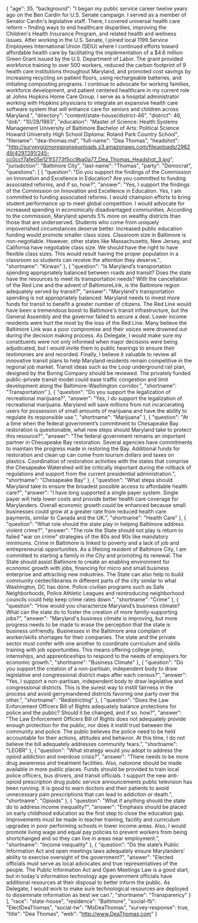 {
  "age": 35,
  "background": "I began my public service career twelve years ago on the Ben Cardin for U.S. Senate campaign. I served as a member of Senator Cardin's legislative staff. There, I covered universal health care reform – finding ways to end healthcare disparities, improving the Children's Health Insurance Program, and related health and wellness issues.   After working in the U.S. Senate, I joined local 1199 Service Employees International Union (SEIU) where I continued efforts toward affordable health care by facilitating the implementation of a $4.6 million Green Grant issued by the U.S. Department of Labor. The grant provided workforce training to over 500 workers, reduced the carbon footprint of 9 health care institutions throughout Maryland, and promoted cost savings by increasing recycling on patient floors, using rechargeable batteries, and initiating composting programs.  I continue to advocate for working families, workforce development, and patient centered healthcare in my current role at Johns Hopkins Home Care Group. I serve as a hospital administrator working with Hopkins physicians to integrate an expansive health care software system that will enhance care for seniors and children across Maryland.",
  "directory": "content/state-house/district-46",
  "district": 46,
  "dob": "10/28/1983",
  "education": "Master of Science: Health Systems Management University of Baltimore  Bachelor of Arts: Political Science Howard University  High School Diploma: Roland Park Country School",
  "filename": "dea-thomas.md",
  "full-name": "Dea Thomas",
  "headshot": "http://surveygizmoresponseuploads.s3.amazonaws.com/fileuploads/296249/4297291/245-cc0ccf7afe05e121f3773f5cc9ba0a77_Dea_Thomas_Headshot_3.jpg",
  "jurisdiction": "Baltimore City",
  "last-name": "Thomas",
  "party": "Democrat",
  "questions": [
    {
      "question": "Do you support the findings of the Commission on Innovation and Excellence in Education? Are you committed to funding associated reforms, and if so, how?",
      "answer": "Yes, I support the findings of the Commission on Innovation and Excellence in Education.  Yes, I am committed to funding associated reforms.  I would champion efforts to bring student performance up to meet global competition.  I would advocate for increased spending in economically disadvantaged communities. According to the commission, Maryland spends 5% more on wealthy districts than those that are underserved.  Students who come from uniquely impoverished circumstances deserve better.  Increased public education funding would promote smaller class sizes.  Classroom size in Baltimore is non-negotiable.  However, other states like Massachusetts, New Jersey, and California have negotiable class size.  We should have the right to have flexible class sizes.  This would result having the proper population in a classroom so students can receive the attention they deserve.",
      "shortname": "Kirwan"
    },
    {
      "question": "Is Maryland’s transportation spending appropriately balanced between roads and transit? Does the state have the resources to meet its transportation needs? With the cancellation of the Red Line and the advent of BaltimoreLink, is the Baltimore region adequately served by transit?",
      "answer": "Maryland's transportation spending is not appropriately balanced.  Maryland needs to invest more funds for transit to benefit a greater number of citizens. The Red Line would have been a tremendous boost to Baltimore's transit infrastructure, but the General Assembly and the governor failed to secure a deal.  Lower income residents were hurt the most by the loss of the Red Line.  Many believe the Baltimore Link was a poor compromise and their voices were drowned out during the decision making process.  As Delegate, I would make sure my constituents were not only informed when major decisions were being adjudicated, but I would invite them to public hearings to ensure their testimonies are and recorded.  Finally, I believe it valuable to review all innovative transit plans to help Maryland residents remain competitive in the regional job market.  Transit ideas such as the Loop underground rail plan, designed by the Boring Company should be reviewed.  The privately funded public-private transit model could ease traffic congestion and limit development along the Baltimore-Washington corridor.",
      "shortname": "Transportation"
    },
    {
      "question": "Do you support the legalization of recreational marijuana?",
      "answer": "Yes, I do support the legalization of recreational marijuana.  Maryland will save millions from not incarcerating users for possession of small amounts of marijuana and have the ability to regulate its responsible use.",
      "shortname": "Marijuana"
    },
    {
      "question": "At a time when the federal government’s commitment to Chesapeake Bay restoration is questionable, what new steps should Maryland take to protect this resource?",
      "answer": "The federal government remains an important partner in Chesapeake Bay restoration.  Several agencies have commitments to maintain the progress made in restoring the Bay.  Additional funds for restoration and clean up can come from tourism dollars and taxes on plastics.  Coordination of restoration activities with the states that comprise the Chesapeake Watershed will be critically important during the rollback of regulations and support from the current presidential administration.",
      "shortname": "Chesapeake Bay"
    },
    {
      "question": "What steps should Maryland take to ensure the broadest possible access to affordable health care?",
      "answer": "I have long supported a single payer system.  Single payer will help lower costs and provide better health care coverage for Marylanders.  Overall economic growth could be enhanced because small businesses could grow at a greater rate from reduced health care payments, similar to Canada and the UK.",
      "shortname": "Health Care"
    },
    {
      "question": "What role should the state play in helping Baltimore address violent crime?",
      "answer": "The role the State should not play is return to failed \"war on crime\" strategies of the 80s and 90s like mandatory minimums.  Crime in Baltimore is linked to poverty and a lack of job and entrepreneurial opportunities.  As a lifelong resident of Baltimore City, I am committed to starting a family in the City and promoting its renewal.    The State should assist Baltimore to create an enabling environment for economic growth with jobs, financing for micro and small business enterprise and attracting new industries.  The State can also help to build community center/libraries in different parts of the city similar to what Washington, DC has done.  Police-civilian programs such as Safe Neighborhoods, Police Athletic Leagues and reintroducing neighborhood councils could help keep crime rates down.",
      "shortname": "Crime"
    },
    {
      "question": "How would you characterize Maryland’s business climate? What can the state do to foster the creation of more family-supporting jobs?",
      "answer": "Maryland's business climate is improving, but more progress needs to be made to erase the perception that the state is business unfriendly.  Businesses in the Baltimore area complain of worker/skills shortages for their companies.  The state and the private sector must confer with one another to coordinate curriculum and skills training with job opportunities.  This means offering college prep, internships, and apprenticeships to respond to the needs of employers for economic growth.",
      "shortname": "Business Climate"
    },
    {
      "question": "Do you support the creation of a non-partisan, independent body to draw legislative and congressional district maps after each census?",
      "answer": "Yes, I support a non-partisan, independent body to draw legislative and congressional districts.  This is the surest way to instill fairness in the process and avoid gerrymandered districts favoring one party over the other.",
      "shortname": "Redistricting"
    },
    {
      "question": "Does the Law Enforcement Officers Bill of Rights adequately balance protections for police and the public? Should it be changed, and if so, how?",
      "answer": "The Law Enforcement Officers Bill of Rights does not adequately provide enough protection for the public, nor does it instill trust between the community and police.  The public believes the police need to be held accountable for their actions, attitudes and behavior.  At this time, I do not believe the bill adequately addresses community fears.",
      "shortname": "LEOBR"
    },
    {
      "question": "What strategy would you adopt to address the opioid addiction and overdose crisis?",
      "answer": "There needs to be more drug awareness and treatment facilities.  Also, naloxone should be made available in more public places.  Funds should be provided to train local police officers, bus drivers, and transit officials.  I support the new anti-opioid prescription drug public service announcements public television has been running.  It is good to warn doctors and their patients to avoid unnecessary pain prescriptions that can lead to addiction or death.",
      "shortname": "Opioids"
    },
    {
      "question": "What if anything should the state do to address income inequality?",
      "answer": "Emphasis should be placed on early childhood education as the first step to close the education gap.  Improvements must be made in teacher training, facility and curriculum upgrades in poor performing schools in lower income areas.  Also, I would promote living wage and equal pay policies to prevent workers from being shortchanged and so they can live in areas near employment.",
      "shortname": "Income inequality"
    },
    {
      "question": "Do the state’s Public Information Act and open meetings laws adequately ensure Marylanders’ ability to exercise oversight of the government?",
      "answer": "Elected officials must serve as local advocates and true representatives of the people.  The Public Information Act and Open Meetings Law is a good start, but in today's information technology age government officials have additional resources at their disposal to better inform the public.  As Delegate, I would work to make sure technological resources are deployed to disseminate information as best we can.",
      "shortname": "Transparency"
    }
  ],
  "race": "state-house",
  "residence": "Baltimore",
  "social-fb": "ElectDeaThomas",
  "social-tw": "MsDeaThomas",
  "survey-response": true,
  "title": "Dea Thomas",
  "web": "http://www.DeaThomas.com"
}
